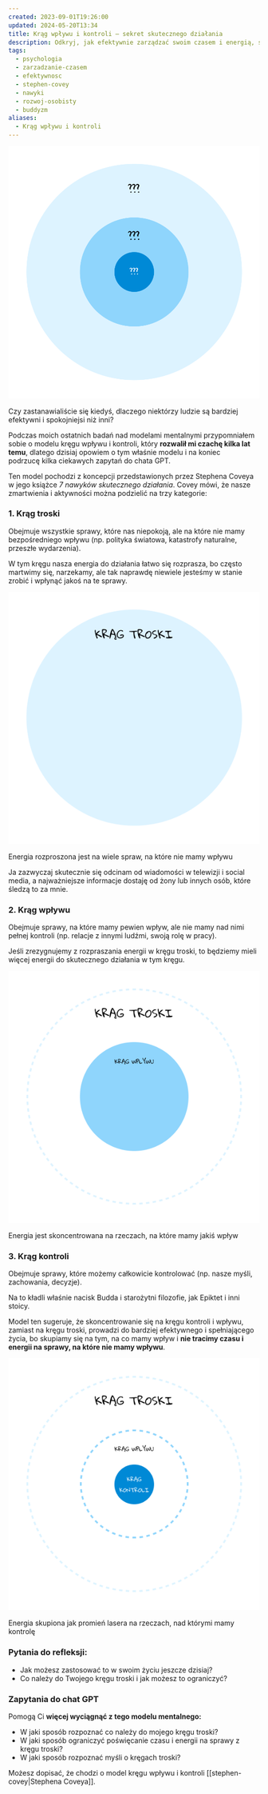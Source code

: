 ```yaml
---
created: 2023-09-01T19:26:00
updated: 2024-05-20T13:34
title: Krąg wpływu i kontroli – sekret skutecznego działania
description: Odkryj, jak efektywnie zarządzać swoim czasem i energią, skupiając się na tym, co możesz kontrolować, a nie na tym, co nie wpływa na Twoje życie. Dowiedz się, jak rozpoznać i ograniczyć poświęcanie czasu i energii na sprawy, na które nie masz wpływu.
tags:
  - psychologia
  - zarzadzanie-czasem
  - efektywnosc
  - stephen-covey
  - nawyki
  - rozwoj-osobisty
  - buddyzm
aliases:
  - Krąg wpływu i kontroli
---
```

![](./3-kregi.png)

Czy zastanawialiście się kiedyś, dlaczego niektórzy ludzie są bardziej efektywni i spokojniejsi niż inni?

Podczas moich ostatnich badań nad modelami mentalnymi przypomniałem sobie o modelu kręgu wpływu i kontroli, który **rozwalił mi czachę kilka lat temu**, dlatego dzisiaj opowiem o tym właśnie modelu i na koniec podrzucę kilka ciekawych zapytań do chata GPT.

Ten model pochodzi z koncepcji przedstawionych przez Stephena Coveya w jego książce _7 nawyków skutecznego działania_. Covey mówi, że nasze zmartwienia i aktywności można podzielić na trzy kategorie:

### **1. Krąg troski**

Obejmuje wszystkie sprawy, które nas niepokoją, ale na które nie mamy bezpośredniego wpływu (np. polityka światowa, katastrofy naturalne, przeszłe wydarzenia).

W tym kręgu nasza energia do działania łatwo się rozprasza, bo często martwimy się, narzekamy, ale tak naprawdę niewiele jesteśmy w stanie zrobić i wpłynąć jakoś na te sprawy.

![](./krag-troski.png)

Energia rozproszona jest na wiele spraw, na które nie mamy wpływu

Ja zazwyczaj skutecznie się odcinam od wiadomości w telewizji i social media, a najważniejsze informacje dostaję od żony lub innych osób, które śledzą to za mnie.

### **2. Krąg wpływu**

Obejmuje sprawy, na które mamy pewien wpływ, ale nie mamy nad nimi pełnej kontroli (np. relacje z innymi ludźmi, swoją rolę w pracy).

Jeśli zrezygnujemy z rozpraszania energii w kręgu troski, to będziemy mieli więcej energii do skutecznego działania w tym kręgu.

![](./krag-wplywu.png)

Energia jest skoncentrowana na rzeczach, na które mamy jakiś wpływ

### **3. Krąg kontroli**

Obejmuje sprawy, które możemy całkowicie kontrolować (np. nasze myśli, zachowania, decyzje).

Na to kładli właśnie nacisk Budda i starożytni filozofie, jak Epiktet i inni stoicy.

Model ten sugeruje, że skoncentrowanie się na kręgu kontroli i wpływu, zamiast na kręgu troski, prowadzi do bardziej efektywnego i spełniającego życia, bo skupiamy się na tym, na co mamy wpływ i **nie tracimy czasu i energii na sprawy, na które nie mamy wpływu**.

![](./krag-kontroli.png)

Energia skupiona jak promień lasera na rzeczach, nad którymi mamy kontrolę

### **Pytania do refleksji**:

- Jak możesz zastosować to w swoim życiu jeszcze dzisiaj?
- Co należy do Twojego kręgu troski i jak możesz to ograniczyć?

### Zapytania do chat GPT

Pomogą Ci **więcej wyciągnąć z tego modelu mentalnego:**

- W jaki sposób rozpoznać co należy do mojego kręgu troski?
- W jaki sposób ograniczyć poświęcanie czasu i energii na sprawy z kręgu troski?
- W jaki sposób rozpoznać myśli o kręgach troski?

Możesz dopisać, że chodzi o model kręgu wpływu i kontroli [[stephen-covey|Stephena Coveya]].